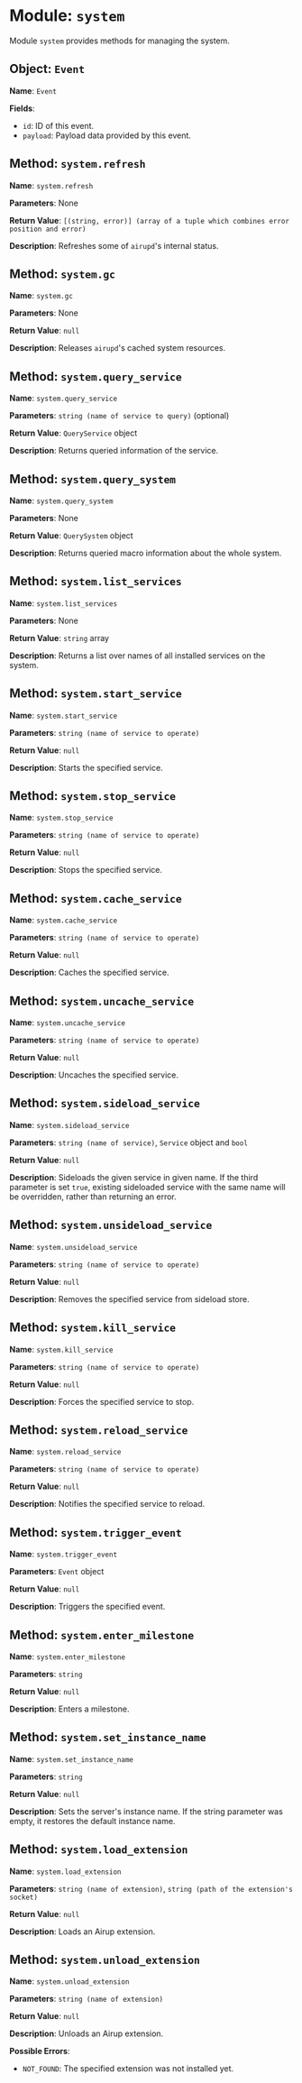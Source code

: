 # Module: `system`

Module `system` provides methods for managing the system.

## Object: `Event`

**Name**: `Event`

**Fields**:
 - `id`: ID of this event.
 - `payload`: Payload data provided by this event.

## Method: `system.refresh`

**Name**: `system.refresh`

**Parameters**: None

**Return Value**: `[(string, error)] (array of a tuple which combines error position and error)`

**Description**: Refreshes some of `airupd`'s internal status.

## Method: `system.gc`

**Name**: `system.gc`

**Parameters**: None

**Return Value**: `null`

**Description**: Releases `airupd`'s cached system resources.

## Method: `system.query_service`

**Name**: `system.query_service`

**Parameters**: `string (name of service to query)` (optional)

**Return Value**: `QueryService` object

**Description**: Returns queried information of the service.

## Method: `system.query_system`

**Name**: `system.query_system`

**Parameters**: None

**Return Value**: `QuerySystem` object

**Description**: Returns queried macro information about the whole system.

## Method: `system.list_services`

**Name**: `system.list_services`

**Parameters**: None

**Return Value**: `string` array

**Description**: Returns a list over names of all installed services on the system.

## Method: `system.start_service`

**Name**: `system.start_service`

**Parameters**: `string (name of service to operate)`

**Return Value**: `null`

**Description**: Starts the specified service.

## Method: `system.stop_service`

**Name**: `system.stop_service`

**Parameters**: `string (name of service to operate)`

**Return Value**: `null`

**Description**: Stops the specified service.

## Method: `system.cache_service`

**Name**: `system.cache_service`

**Parameters**: `string (name of service to operate)`

**Return Value**: `null`

**Description**: Caches the specified service.

## Method: `system.uncache_service`

**Name**: `system.uncache_service`

**Parameters**: `string (name of service to operate)`

**Return Value**: `null`

**Description**: Uncaches the specified service.

## Method: `system.sideload_service`

**Name**: `system.sideload_service`

**Parameters**: `string (name of service)`, `Service` object and `bool`

**Return Value**: `null`

**Description**: Sideloads the given service in given name. If the third parameter is set `true`, existing sideloaded service
with the same name will be overridden, rather than returning an error.

## Method: `system.unsideload_service`

**Name**: `system.unsideload_service`

**Parameters**: `string (name of service to operate)`

**Return Value**: `null`

**Description**: Removes the specified service from sideload store.

## Method: `system.kill_service`

**Name**: `system.kill_service`

**Parameters**: `string (name of service to operate)`

**Return Value**: `null`

**Description**: Forces the specified service to stop.

## Method: `system.reload_service`

**Name**: `system.reload_service`

**Parameters**: `string (name of service to operate)`

**Return Value**: `null`

**Description**: Notifies the specified service to reload.

## Method: `system.trigger_event`

**Name**: `system.trigger_event`

**Parameters**: `Event` object

**Return Value**: `null`

**Description**: Triggers the specified event.

## Method: `system.enter_milestone`

**Name**: `system.enter_milestone`

**Parameters**: `string`

**Return Value**: `null`

**Description**: Enters a milestone.

## Method: `system.set_instance_name`

**Name**: `system.set_instance_name`

**Parameters**: `string`

**Return Value**: `null`

**Description**: Sets the server's instance name. If the string parameter was empty, it restores the default instance name.

## Method: `system.load_extension`

**Name**: `system.load_extension`

**Parameters**: `string (name of extension)`, `string (path of the extension's socket)`

**Return Value**: `null`

**Description**: Loads an Airup extension.

## Method: `system.unload_extension`

**Name**: `system.unload_extension`

**Parameters**: `string (name of extension)`

**Return Value**: `null`

**Description**: Unloads an Airup extension.

**Possible Errors**:

 - `NOT_FOUND`: The specified extension was not installed yet.
